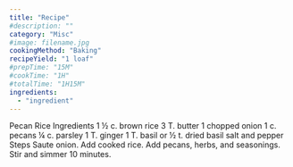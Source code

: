 ```yaml
---
title: "Recipe"
#description: ""
category: "Misc"
#image: filename.jpg
cookingMethod: "Baking"
recipeYield: "1 loaf"
#prepTime: "15M"
#cookTime: "1H"
#totalTime: "1H15M"
ingredients:
  - "ingredient"
---
```


Pecan Rice
Ingredients
1 ½ c. brown rice
3 T. butter
1 chopped onion
1 c. pecans
¼ c. parsley
1 T. ginger
1 T. basil or ½ t. dried basil
salt and pepper
Steps
Saute onion. Add cooked rice.
Add pecans, herbs, and seasonings.
Stir and simmer 10 minutes.
